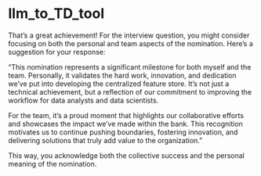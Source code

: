 # llm_to_TD_tool

That’s a great achievement! For the interview question, you might consider focusing on both the personal and team aspects of the nomination. Here’s a suggestion for your response:

“This nomination represents a significant milestone for both myself and the team. 
Personally, it validates the hard work, innovation, and dedication we’ve put into developing the centralized feature store. 
It’s not just a technical achievement, but a reflection of our commitment to improving the workflow for data analysts and data scientists. 

For the team, it’s a proud moment that highlights our collaborative efforts and showcases the impact we’ve made within the bank. 
This recognition motivates us to continue pushing boundaries, fostering innovation, 
and delivering solutions that truly add value to the organization.”

This way, you acknowledge both the collective success and the personal meaning of the nomination.